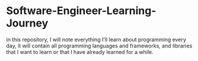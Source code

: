 # Software-Engineer-Learning-Journey
in this repository, I will note everything I'll learn about programming every day, it will contain all programming languages and frameworks, and libraries that I want to learn or that I have already learned for a while.

